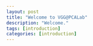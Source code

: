 ```yaml
---
layout: post
title: "Welcome to VGG@PCALab"
description: "Welcome."
tags: [introduction]
categories: [introduction]
---
```



